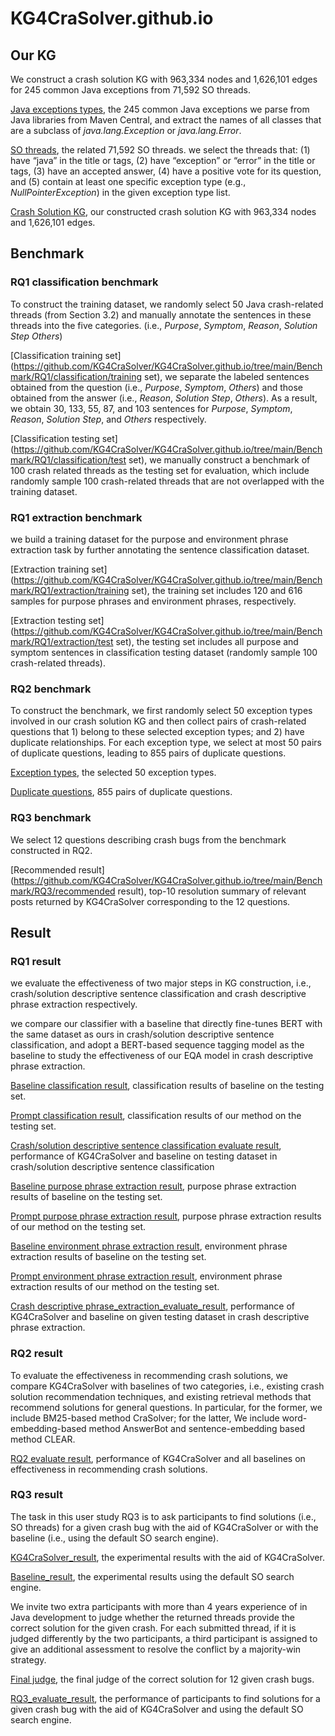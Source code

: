 # KG4CraSolver.github.io

## Our KG

We construct a crash solution KG with 963,334 nodes and 1,626,101 edges for 245 common Java exceptions from 71,592 SO threads.

[Java exceptions types](https://github.com/KG4CraSolver/KG4CraSolver.github.io/blob/main/KGBuilder/exception_type_set_with_size.json), the 245 common Java exceptions we parse from Java libraries from Maven Central, and extract the names of all classes that are a subclass of *java.lang.Exception* or *java.lang.Error*.

[SO threads](https://github.com/KG4CraSolver/KG4CraSolver.github.io/blob/main/KGBuilder/all_exception_post_info.json), the related 71,592 SO threads.  we select the threads that: (1) have “java” in the title or tags, (2) have “exception” or “error” in the title or tags, (3) have an accepted answer, (4) have a positive vote for its question, and (5) contain at least one specific exception type (e.g., *NullPointerException*) in the given exception type list.

[Crash Solution KG](https://github.com/KG4CraSolver/KG4CraSolver.github.io/tree/main/KGBuilder), our constructed crash solution KG with 963,334 nodes and 1,626,101 edges. 

## Benchmark

### RQ1 classification benchmark

To construct the training dataset,  we randomly select 50 Java crash-related threads (from Section 3.2) and manually annotate the sentences in these threads into the five categories.  (i.e., *Purpose*, *Symptom*, *Reason*, *Solution Step* *Others*)

[Classification training set](https://github.com/KG4CraSolver/KG4CraSolver.github.io/tree/main/Benchmark/RQ1/classification/training set), we separate the labeled sentences obtained from the question (i.e., *Purpose*, *Symptom*, *Others*) and those obtained from the answer (i.e., *Reason*, *Solution Step*, *Others*). As a result, we obtain 30, 133, 55, 87, and 103 sentences for *Purpose*, *Symptom*, *Reason*, *Solution Step*, and *Others* respectively.

[Classification testing set](https://github.com/KG4CraSolver/KG4CraSolver.github.io/tree/main/Benchmark/RQ1/classification/test set), we manually construct a benchmark of 100 crash related threads as the testing set for evaluation, which include randomly sample 100 crash-related threads that are not overlapped with the training dataset.

### RQ1 extraction benchmark

we build a training dataset for the purpose and environment phrase extraction task by further annotating the sentence classification dataset. 

[Extraction training set](https://github.com/KG4CraSolver/KG4CraSolver.github.io/tree/main/Benchmark/RQ1/extraction/training set),  the training set includes 120 and 616 samples for purpose phrases and environment phrases, respectively.

[Extraction testing set](https://github.com/KG4CraSolver/KG4CraSolver.github.io/tree/main/Benchmark/RQ1/extraction/test set), the testing set includes all purpose and symptom sentences in classification testing dataset (randomly sample 100 crash-related threads).

### RQ2 benchmark

To construct the benchmark, we first randomly select 50 exception types involved in our crash solution KG and then collect pairs of crash-related questions that 1) belong to these selected exception types; and 2) have duplicate relationships. For each exception type, we select at most 50 pairs of duplicate questions, leading to 855 pairs of duplicate questions.

[Exception types](https://github.com/KG4CraSolver/KG4CraSolver.github.io/blob/main/Benchmark/RQ2/duplicate_test_exception_type_50.json), the selected 50 exception types.

[Duplicate questions](https://github.com/KG4CraSolver/KG4CraSolver.github.io/blob/main/Benchmark/RQ2/crash_bugs_title_855.json), 855 pairs of duplicate questions.

### RQ3 benchmark

We select 12 questions describing crash bugs from the benchmark constructed in RQ2.

[Recommended result](https://github.com/KG4CraSolver/KG4CraSolver.github.io/tree/main/Benchmark/RQ3/recommended result),  top-10 resolution summary of relevant posts returned by KG4CraSolver corresponding to the 12 questions.

## Result

### RQ1 result

we evaluate the effectiveness of two major steps in KG construction, i.e., crash/solution descriptive sentence classification and crash descriptive phrase extraction respectively.

we compare our classifier with a baseline that directly fine-tunes BERT with the same dataset as ours in crash/solution descriptive sentence classification, and  adopt a BERT-based sequence tagging model as the baseline to study the effectiveness of our EQA model in crash descriptive phrase extraction.

[Baseline classification result](https://github.com/KG4CraSolver/KG4CraSolver.github.io/blob/main/Result/RQ1/classification/baseline_classification_result.json), classification results of baseline on the testing set.

[Prompt classification result](https://github.com/KG4CraSolver/KG4CraSolver.github.io/blob/main/Result/RQ1/classification/prompt_classification_result.json), classification results of our method on the testing set.

[Crash/solution descriptive sentence classification evaluate result](https://github.com/KG4CraSolver/KG4CraSolver.github.io/blob/main/Result/RQ1/classification/rq1_classification_evaluate_result.json), performance of KG4CraSolver and baseline on testing dataset in crash/solution descriptive sentence classification

[Baseline purpose phrase extraction result](https://github.com/KG4CraSolver/KG4CraSolver.github.io/blob/main/Result/RQ1/extraction/baseline_purpose_extraction_result.txt),  purpose phrase extraction results of baseline on the testing set.

[Prompt purpose phrase extraction result](https://github.com/KG4CraSolver/KG4CraSolver.github.io/blob/main/Result/RQ1/extraction/prompt_purpose_extraction_result.json), purpose phrase extraction results of our method on the testing set.

[Baseline environment phrase extraction result](https://github.com/KG4CraSolver/KG4CraSolver.github.io/blob/main/Result/RQ1/extraction/baseline_environment_extraction_result.txt),  environment phrase extraction results of baseline on the testing set.

[Prompt environment phrase extraction result](https://github.com/KG4CraSolver/KG4CraSolver.github.io/blob/main/Result/RQ1/extraction/prompt_environment_extraction_result.json), environment phrase extraction results of our method on the testing set.

[Crash descriptive phrase_extraction_evaluate_result](https://github.com/KG4CraSolver/KG4CraSolver.github.io/blob/main/Result/RQ1/extraction/rq1_extraction_evaluate_result.json), performance of KG4CraSolver and baseline on given testing dataset in crash descriptive phrase extraction.

### RQ2 result

To evaluate the effectiveness in recommending crash solutions, we compare KG4CraSolver with baselines of two categories, i.e., existing crash solution recommendation techniques, and existing retrieval methods that recommend solutions for general questions. In particular, for the former, we include BM25-based method CraSolver; for the latter, We include word-embedding-based method AnswerBot and  sentence-embedding based method CLEAR.

[RQ2 evaluate result](https://github.com/KG4CraSolver/KG4CraSolver.github.io/blob/main/Result/RQ2/rq2_evaluate_result.json), performance of KG4CraSolver and all baselines on effectiveness in recommending crash solutions.

### RQ3 result

The task in this user study RQ3 is to ask participants to find solutions (i.e., SO threads) for a given crash bug with the aid of KG4CraSolver or with the baseline (i.e., using the default SO search engine).

[KG4CraSolver_result](https://github.com/KG4CraSolver/KG4CraSolver.github.io/blob/main/Result/RQ3/KG4CraSolver_result.json), the experimental results with the aid of KG4CraSolver.

[Baseline_result](https://github.com/KG4CraSolver/KG4CraSolver.github.io/blob/main/Result/RQ3/baseline_result.json), the experimental results using the default SO search engine.

We invite two extra participants with more than 4 years experience of in Java development to judge whether the returned threads provide the correct solution for the given crash. For each submitted thread, if it is judged differently by the two participants, a third participant is assigned to give an additional assessment to resolve the conflict by a majority-win strategy. 

[Final judge](https://github.com/KG4CraSolver/KG4CraSolver.github.io/blob/main/Result/RQ3/ground_true_label.json), the final judge of the correct solution for 12 given crash bugs.

[RQ3_evaluate_result](https://github.com/KG4CraSolver/KG4CraSolver.github.io/blob/main/Result/RQ3/rq3_evaluate_result.json), the performance of participants to find solutions for a given crash bug with the aid of KG4CraSolver and using the default SO search engine.
